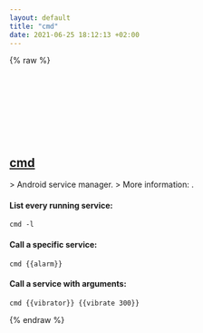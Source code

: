 ```yaml
---
layout: default
title: "cmd"
date: 2021-06-25 18:12:13 +02:00
---
```

{% raw %}
<h2 id="cmd">
  <a href="/en/android/cmd.html">cmd</a> <a href="#cmd"><svg class="icon">
    <use href="/assets/images/unicode_sprite.svg#link" />
  </svg></a>
</h2>
> Android service manager.
> More information: <https://cs.android.com/android/platform/superproject/+/master:frameworks/native/cmds/cmd/>.

#### List every running service:
```shell
cmd -l
```
#### Call a specific service:
```shell
cmd {{alarm}}
```
#### Call a service with arguments:
```shell
cmd {{vibrator}} {{vibrate 300}}
```
{% endraw %}